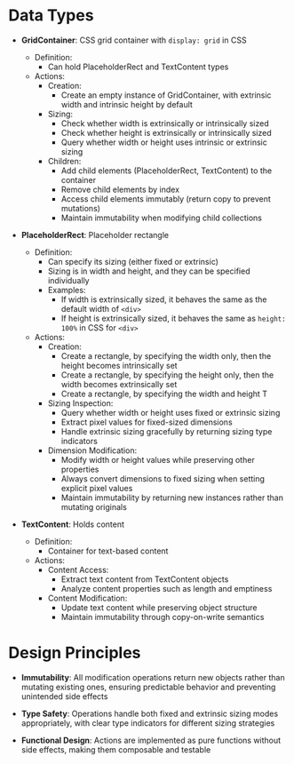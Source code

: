 # Data Types

- **GridContainer**: CSS grid container with `display: grid` in CSS
  - Definition:
    - Can hold PlaceholderRect and TextContent types
  - Actions:
    - Creation:
      - Create an empty instance of GridContainer, with extrinsic width and intrinsic height by default
    - Sizing:
      - Check whether width is extrinsically or intrinsically sized
      - Check whether height is extrinsically or intrinsically sized
      - Query whether width or height uses intrinsic or extrinsic sizing
    - Children:
      - Add child elements (PlaceholderRect, TextContent) to the container
      - Remove child elements by index
      - Access child elements immutably (return copy to prevent mutations)
      - Maintain immutability when modifying child collections

- **PlaceholderRect**: Placeholder rectangle
  - Definition:
    - Can specify its sizing (either fixed or extrinsic)
    - Sizing is in width and height, and they can be specified individually
    - Examples:
      - If width is extrinsically sized, it behaves the same as the default width of `<div>`
      - If height is extrinsically sized, it behaves the same as `height: 100%` in CSS for `<div>`
  - Actions:
    - Creation:
      - Create a rectangle, by specifying the width only, then the height becomes intrinsically set
      - Create a rectangle, by specifying the height only, then the width becomes extrinsically set
      - Create a rectangle, by specifying the width and height T
    - Sizing Inspection:
      - Query whether width or height uses fixed or extrinsic sizing
      - Extract pixel values for fixed-sized dimensions
      - Handle extrinsic sizing gracefully by returning sizing type indicators
    - Dimension Modification:
      - Modify width or height values while preserving other properties
      - Always convert dimensions to fixed sizing when setting explicit pixel values
      - Maintain immutability by returning new instances rather than mutating originals

- **TextContent**: Holds content
  - Definition:
    - Container for text-based content
  - Actions:
    - Content Access:
      - Extract text content from TextContent objects
      - Analyze content properties such as length and emptiness
    - Content Modification:
      - Update text content while preserving object structure
      - Maintain immutability through copy-on-write semantics

# Design Principles

- **Immutability**: All modification operations return new objects rather than mutating existing ones, ensuring predictable behavior and preventing unintended side effects

- **Type Safety**: Operations handle both fixed and extrinsic sizing modes appropriately, with clear type indicators for different sizing strategies

- **Functional Design**: Actions are implemented as pure functions without side effects, making them composable and testable
